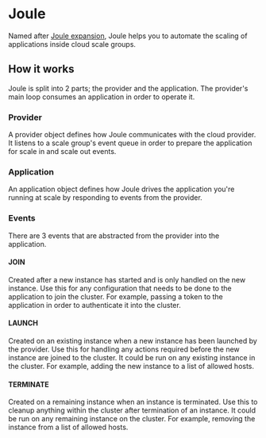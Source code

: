 # Joule

Named after [Joule expansion](https://en.wikipedia.org/wiki/Joule_expansion),
Joule helps you to automate the scaling of applications inside cloud scale
groups.

## How it works

Joule is split into 2 parts; the provider and the application. The provider's
main loop consumes an application in order to operate it.

### Provider

A provider object defines how Joule communicates with the cloud provider. It
listens to a scale group's event queue in order to prepare the application for
scale in and scale out events.

### Application

An application object defines how Joule drives the application you're running
at scale by responding to events from the provider.

### Events

There are 3 events that are abstracted from the provider into the application.

#### JOIN

Created after a new instance has started and is only handled on the new
instance. Use this for any configuration that needs to be done to the
application to join the cluster. For example, passing a token to the
application in order to authenticate it into the
cluster.

#### LAUNCH

Created on an existing instance when a new instance has been launched by the provider. Use
this for handling any actions required before the new instance are
joined to the cluster. It could be run on any existing instance in
the cluster. For example, adding the new instance to a list of
allowed hosts.

#### TERMINATE

Created on a remaining instance when an instance is terminated. Use this to cleanup anything
within the cluster after termination of an instance. It
could be run on any remaining instance on the cluster. For example,
removing the instance from a list of allowed hosts.
